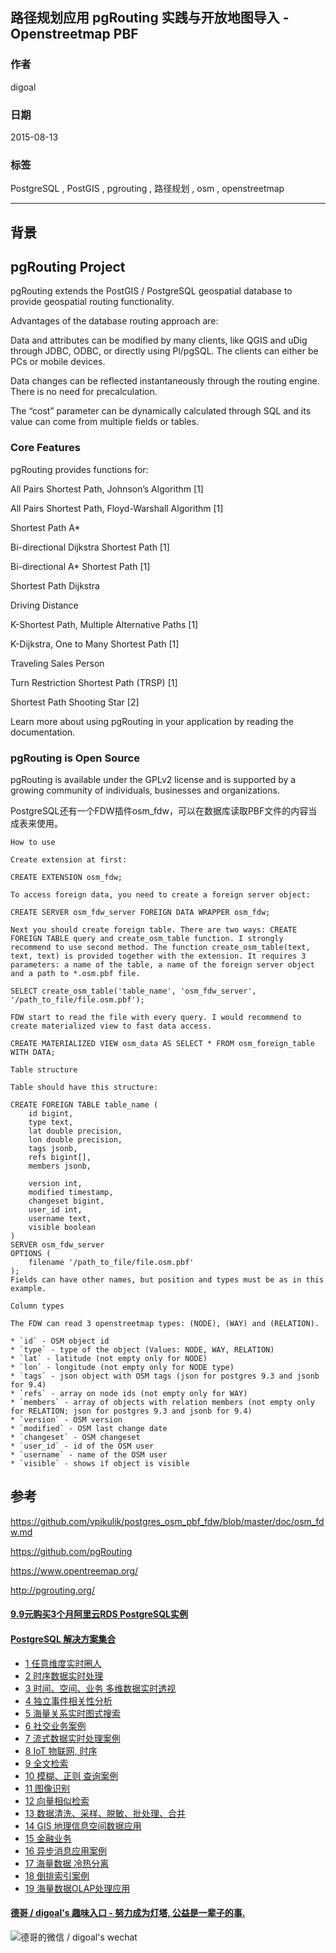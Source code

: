 ## 路径规划应用 pgRouting 实践与开放地图导入 - Openstreetmap PBF  
                                       
### 作者                      
digoal                      
                      
### 日期                       
2015-08-13                    
                        
### 标签                      
PostgreSQL , PostGIS , pgrouting , 路径规划 , osm , openstreetmap    
                                  
----                                  
                                   
## 背景                       
  
## pgRouting Project  
  
pgRouting extends the PostGIS / PostgreSQL geospatial database to provide geospatial routing functionality.  
  
Advantages of the database routing approach are:  
  
Data and attributes can be modified by many clients, like QGIS and uDig through JDBC, ODBC, or directly using Pl/pgSQL. The clients can either be PCs or mobile devices.  
  
Data changes can be reflected instantaneously through the routing engine. There is no need for precalculation.  
  
The “cost” parameter can be dynamically calculated through SQL and its value can come from multiple fields or tables.  
  
### Core Features  
pgRouting provides functions for:  
  
All Pairs Shortest Path, Johnson’s Algorithm [1]  
  
All Pairs Shortest Path, Floyd-Warshall Algorithm [1]  
  
Shortest Path A*  
  
Bi-directional Dijkstra Shortest Path [1]  
  
Bi-directional A* Shortest Path [1]  
  
Shortest Path Dijkstra  
  
Driving Distance  
  
K-Shortest Path, Multiple Alternative Paths [1]  
  
K-Dijkstra, One to Many Shortest Path [1]  
  
Traveling Sales Person  
  
Turn Restriction Shortest Path (TRSP) [1]  
  
Shortest Path Shooting Star [2]  
  
Learn more about using pgRouting in your application by reading the documentation.  
  
### pgRouting is Open Source  
pgRouting is available under the GPLv2 license and is supported by a growing community of individuals, businesses and organizations.  
  
PostgreSQL还有一个FDW插件osm_fdw，可以在数据库读取PBF文件的内容当成表来使用。  
  
```  
How to use  
  
Create extension at first:  
  
CREATE EXTENSION osm_fdw;  
  
To access foreign data, you need to create a foreign server object:  
  
CREATE SERVER osm_fdw_server FOREIGN DATA WRAPPER osm_fdw;  
  
Next you should create foreign table. There are two ways: CREATE FOREIGN TABLE query and create_osm_table function. I strongly recommend to use second method. The function create_osm_table(text, text, text) is provided together with the extension. It requires 3 parameters: a name of the table, a name of the foreign server object and a path to *.osm.pbf file.  
  
SELECT create_osm_table('table_name', 'osm_fdw_server', '/path_to_file/file.osm.pbf');  
  
FDW start to read the file with every query. I would recommend to create materialized view to fast data access.  
  
CREATE MATERIALIZED VIEW osm_data AS SELECT * FROM osm_foreign_table WITH DATA;  
  
Table structure  
  
Table should have this structure:  
  
CREATE FOREIGN TABLE table_name (  
    id bigint,  
    type text,  
    lat double precision,  
    lon double precision,  
    tags jsonb,  
    refs bigint[],  
    members jsonb,  
  
    version int,  
    modified timestamp,  
    changeset bigint,  
    user_id int,  
    username text,  
    visible boolean  
)  
SERVER osm_fdw_server  
OPTIONS (  
    filename '/path_to_file/file.osm.pbf'  
);  
Fields can have other names, but position and types must be as in this example.  
  
Column types  
  
The FDW can read 3 openstreetmap types: (NODE), (WAY) and (RELATION).  
  
* `id` - OSM object id  
* `type` - type of the object (Values: NODE, WAY, RELATION)  
* `lat` - latitude (not empty only for NODE)  
* `lon` - longitude (not empty only for NODE type)  
* `tags` - json object with OSM tags (json for postgres 9.3 and jsonb for 9.4)  
* `refs` - array on node ids (not empty only for WAY)  
* `members` - array of objects with relation members (not empty only for RELATION; json for postgres 9.3 and jsonb for 9.4)  
* `version` - OSM version  
* `modified` - OSM last change date  
* `changeset` - OSM changeset  
* `user_id` - id of the OSM user  
* `username` - name of the OSM user  
* `visible` - shows if object is visible  
```  
  
## 参考  
https://github.com/vpikulik/postgres_osm_pbf_fdw/blob/master/doc/osm_fdw.md  
  
https://github.com/pgRouting  
  
https://www.opentreemap.org/  
  
http://pgrouting.org/  
  
  
  
  
  
  
  
  
  
  
  
  
  
  
  
  
  
  
  
  
  
  
  
  
  
  
  
  
  
  
  
  
  
  
  
  
  
  
  
  
  
  
  
  
  
  
  
  
  
  
  
  
  
  
  
#### [9.9元购买3个月阿里云RDS PostgreSQL实例](https://www.aliyun.com/database/postgresqlactivity "57258f76c37864c6e6d23383d05714ea")
  
  
#### [PostgreSQL 解决方案集合](https://yq.aliyun.com/topic/118 "40cff096e9ed7122c512b35d8561d9c8")
- [1 任意维度实时圈人](https://yq.aliyun.com/topic/118 "40cff096e9ed7122c512b35d8561d9c8")
- [2 时序数据实时处理](https://yq.aliyun.com/topic/118 "40cff096e9ed7122c512b35d8561d9c8")
- [3 时间、空间、业务 多维数据实时透视](https://yq.aliyun.com/topic/118 "40cff096e9ed7122c512b35d8561d9c8")
- [4 独立事件相关性分析](https://yq.aliyun.com/topic/118 "40cff096e9ed7122c512b35d8561d9c8")
- [5 海量关系实时图式搜索](https://yq.aliyun.com/topic/118 "40cff096e9ed7122c512b35d8561d9c8")
- [6 社交业务案例](https://yq.aliyun.com/topic/118 "40cff096e9ed7122c512b35d8561d9c8")
- [7 流式数据实时处理案例](https://yq.aliyun.com/topic/118 "40cff096e9ed7122c512b35d8561d9c8")
- [8 IoT 物联网, 时序](https://yq.aliyun.com/topic/118 "40cff096e9ed7122c512b35d8561d9c8")
- [9 全文检索](https://yq.aliyun.com/topic/118 "40cff096e9ed7122c512b35d8561d9c8")
- [10 模糊、正则 查询案例](https://yq.aliyun.com/topic/118 "40cff096e9ed7122c512b35d8561d9c8")
- [11 图像识别](https://yq.aliyun.com/topic/118 "40cff096e9ed7122c512b35d8561d9c8")
- [12 向量相似检索](https://yq.aliyun.com/topic/118 "40cff096e9ed7122c512b35d8561d9c8")
- [13 数据清洗、采样、脱敏、批处理、合并](https://yq.aliyun.com/topic/118 "40cff096e9ed7122c512b35d8561d9c8")
- [14 GIS 地理信息空间数据应用](https://yq.aliyun.com/topic/118 "40cff096e9ed7122c512b35d8561d9c8")
- [15 金融业务](https://yq.aliyun.com/topic/118 "40cff096e9ed7122c512b35d8561d9c8")
- [16 异步消息应用案例](https://yq.aliyun.com/topic/118 "40cff096e9ed7122c512b35d8561d9c8")
- [17 海量数据 冷热分离](https://yq.aliyun.com/topic/118 "40cff096e9ed7122c512b35d8561d9c8")
- [18 倒排索引案例](https://yq.aliyun.com/topic/118 "40cff096e9ed7122c512b35d8561d9c8")
- [19 海量数据OLAP处理应用](https://yq.aliyun.com/topic/118 "40cff096e9ed7122c512b35d8561d9c8")
  
  
#### [德哥 / digoal's 趣味入口 - 努力成为灯塔, 公益是一辈子的事.](https://github.com/digoal/blog/blob/master/README.md "22709685feb7cab07d30f30387f0a9ae")
  
  
![德哥的微信 / digoal's wechat](../pic/digoal_weixin.jpg "f7ad92eeba24523fd47a6e1a0e691b59")
  
